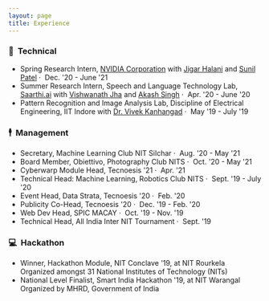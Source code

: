 ```yaml
---
layout: page
title: Experience
---
```


### &#x1F52D; &nbsp;Technical

- Spring Research Intern, <a href = "https://www.nvidia.com/en-in/" target="_blank">NVIDIA Corporation</a> with <a href = "https://www.linkedin.com/in/jigarhalani/" target="_blank">Jigar Halani</a> and <a href = "https://www.linkedin.com/in/linus1/" target="_blank">Sunil Patel</a> &middot; &nbsp;<span class="post-date-about">Dec. '20 - June '21</span>
- Summer Research Intern, Speech and Language Technology Lab, <a href="https://saarthi.ai/" target="_blank">Saarthi.ai</a> with <a href="https://www.linkedin.com/in/vishwanathjha1/" target="_blank"> Vishwanath Jha</a> and <a href="https://www.linkedin.com/in/akashsingh58/" target="_blank">Akash Singh</a> &middot; &nbsp;<span class="post-date-about">Apr. '20 - June '20</span>
- Pattern Recognition and Image Analysis Lab, Discipline of Electrical Engineering, IIT Indore with <a href="http://www.iiti.ac.in/people/~kvivek/" target="_blank">Dr. Vivek Kanhangad</a> &middot; &nbsp;<span class="post-date-about">May '19 - July '19</span>

### &#x1F574; &nbsp;Management

- Secretary, Machine Learning Club NIT Silchar &middot; &nbsp;<span class="post-date-about">Aug. '20 - May '21</span>
- Board Member, Obiettivo, Photography Club NITS &middot; &nbsp;<span class="post-date-about">Oct. '20 - May '21</span>
- Cyberwarp Module Head, Tecnoesis '21 &middot; &nbsp;<span class="post-date-about">Apr. '21</span>
- Technical Head: Machine Learning, Robotics Club NITS &middot; &nbsp;<span class="post-date-about">Sept. '19 - July '20</span>
- Event Head, Data Strata, Tecnoesis '20 &middot; &nbsp;<span class="post-date-about">Feb. '20</span>
- Publicity Co-Head, Tecnoesis '20 &middot; &nbsp;<span class="post-date-about">Dec. '19 - Feb. '20</span>
- Web Dev Head, SPIC MACAY &middot; &nbsp;<span class="post-date-about">Oct. '19 - Nov. '19</span>
- Technical Head, All India Inter NIT Tournament &middot; &nbsp;<span class="post-date-about">Sept. '19</span>


### &#x1F4BB; &nbsp;Hackathon

- Winner, Hackathon Module, NIT Conclave '19, at NIT Rourkela <br> <span class="post-date-about"> Organized amongst 31 National Institutes of Technology (NITs)</span>
- National Level Finalist, Smart India Hackathon '19, at NIT Warangal <br> <span class="post-date-about"> Organized by MHRD, Government of India</span>

<!-- ### &#x1F331; &nbsp;Skills

- **Machine Learning:**
	- Natural Language Processing in Conversational AI
	- Pattern Recognition in Biometrics
	- Deep Learning using PyTorch

- **Programming:**
	- Python3
	- C++, C (with Data Structures and Algorithms)

- **Web Development:**
	- HTML5
	- CSS3, Bootstrap
	- Jekyll

- **Utilities:**
	- SQL
	- Git VCS
	- AWS
	- Latex
	- Bash Scripting
	- cmd
	- Adobe Photoshop
	- Adobe Lightroom -->